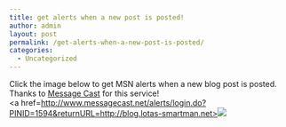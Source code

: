 ```yaml
---
title: get alerts when a new post is posted!
author: admin
layout: post
permalink: /get-alerts-when-a-new-post-is-posted/
categories:
  - Uncategorized
---
```

Click the image below to get MSN alerts when a new blog post is posted. Thanks to [Message Cast][1] for this service!  
<a href=http://www.messagecast.net/alerts/login.do?PINID=1594&returnURL=http://blog.lotas-smartman.net><img src="http://www.messagecast.net/mcwebsite/graphics/blog/alert\_signup\_eng.gif" border=0></a>

 [1]: http://www.messagecast.net